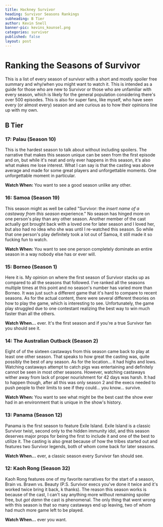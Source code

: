 ```yaml
---
title: Hackney Survivor
heading: Survivor Seasons Rankings
subheading: B Tier
author: Kevin Snell
banner-pic: kevins_kounsel.png
categories: survivor
published: false
layout: post
---
```


# Ranking the Seasons of Survivor
This is a list of every season of survivor with a short and mostly spoiler free summary and why/when you might want to watch it. This is intended as a guide for those who are new to Survivor or those who are unfamiliar with every season, which is likely for the general population considering there's over 500 episodes. This is also for super fans, like myself, who have seen every (or almost every) season and are curious as to how their opinions line up with my own.
## B Tier 
### 17: Palau (Season 10) 
This is the hardest season to talk about without including spoilers. The narrative that makes this season unique can be seen from the first episode and on, but while it's neat and only ever happens in this season, it's also what makes me lose interest. What I can say is that the casting was above average and made for some great players and unforgettable moments. One unforgettable moment in particular. 

**Watch When:** You want to see a good season unlike any other. 
### 16: Samoa (Season 19)
This season might as well be called "Survivor: the *insert name of a castaway from this season* experience." No season has hinged more on one person's play than any other season. Another member of the cast actually got brought back with a loved one for later season and I loved her, but also had no idea who she was until I re-watched this season. So while that one person's play definitely took a lot out of Samoa, it still made it so fucking fun to watch. 

**Watch When:** You want to see one person completely dominate an entire season in a way nobody else has or ever will. 
### 15: Borneo (Season 1)
Here it is. My opinion on where the first season of Survivor stacks up as compared to all the seasons that followed. I've ranked all the seasons multiple times at this point and no season's number has varied more than Borneo. It was just such a different game that it's hard to compare to recent seasons. As for the actual content, there were several different theories on how to play the game, which is interesting to see. Unfortunately, the game play struggled due to one contestant realizing the best way to win much faster than all the others. 

**Watch When...** ever. It's the first season and if you're a true Survivor fan you should see it. 
### 14: The Australian Outback (Season 2) 
Eight of of the sixteen castaways from this season came back to play at least one other season. That speaks to how great the casting was, quite possibly the best of any season. As for the location... it had highs and lows. Watching castaways attempt to catch pigs was entertaining and definitely cannot be seen in most other seasons. However, watching castaways wither away from lack of proper nourishment for 42 days was harsh. It had to happen though, after all this was only season 2 and the execs needed to push people to their limits to see if they could... you know... survive. 

**Watch When:** You want to see what might be the best cast the show ever had in an environment that is unique in the show's history. 
### 13: Panama (Season 12)
Panama is the first season to feature Exile Island. Exile Island is a classic Survivor twist, second only to the hidden immunity idol, and this season deserves major props for being the first to include it and one of the best to utilize it. The casting is also great because of how the tribes started out and features two Survivor legends, both of whom come back for later seasons. 

**Watch When...** ever, a classic season every Survivor fan should see. 
### 12: Kaoh Rong (Season 32)
Kaoh Rong features one of my favorite narratives for the start of a season, Brain vs. Brawn vs. Beauty (P.S. Survivor execs you've done it twice and it's worked twice bring it back, k thanks). The reason this season works is because of the cast, I can't say anything more without remaining spoiler free, but *got damn* the cast is phenomenal. The only thing that went wrong with this season is that so many castaways end up leaving, two of whom had much more game left to be played. 

**Watch When...** ever you want. 
